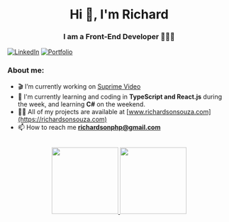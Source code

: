 <h1 align="center">Hi 👋, I'm Richard</h1>
<h3 align="center">I am a Front-End Developer 👨🏾‍💻</h3>

[![LinkedIn](https://img.shields.io/badge/linkedin-%230077B5.svg?style=for-the-badge&logo=linkedin&logoColor=white&link=https://www.linkedin.com/in/richardson-ssouza/)](https://www.linkedin.com/in/richardsonsouza/)
[![Portfolio](https://img.shields.io/badge/Portfolio-%23000000.svg?style=for-the-badge&logo=firefox&logoColor=#FF7139&link=https://richardsonsouza.com)](https://richardsonsouza.com)



### About me:
- 🎬︎ I’m currently working on [Suprime Video](https://github.com/Risxard/suprime-video)
- 🌱 I'm currently learning and coding in **TypeScript and React.js** during the week, and learning **C#** on the weekend.
- 👨‍💻 All of my projects are available at [www.richardsonsouza.com](https://richardsonsouza.com)
- 📫 How to reach me **richardsonphp@gmail.com**

 <br>
 
  <div align= "center">
    <a href="https://github.com/risxard" >
    <img height=150  height="200" src="https://github-readme-stats.vercel.app/api?username=risxard&theme=dark"/>
    <a/>
    <a href="https://github.com/risxard" >
    <img height=150 src="https://github-readme-stats.vercel.app/api/top-langs/?username=risxard&layout=compact&theme=dark"/>
    </a>
  </div>



  


 
